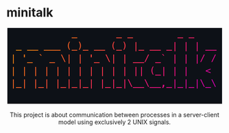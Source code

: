 # minitalk

<p align="center">
    <img src="./printscreen.png"/>
</p>

<p align="center">This project is about communication between processes in a server-client model using exclusively 2 UNIX signals.</p>
